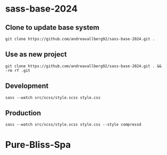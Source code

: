 # sass-base-2024

## Clone to update base system
`git clone https://github.com/andreavallberg92/sass-base-2024.git .` 

## Use as new project
`git clone https://github.com/andreavallberg92/sass-base-2024.git . && -rm rf .git` 

## Development
`sass --watch src/scss/style.scss style.css`

## Production
`sass --watch src/scss/style.scss style.css --style compressd`
# Pure-Bliss-Spa
